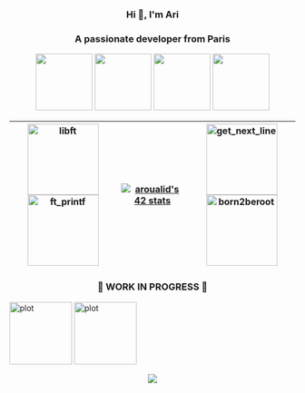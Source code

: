 <h3 align="center">Hi 👋, I'm Ari</h3>
<h3 align="center">A passionate developer from Paris</h3>
<div align="center" class="gallery">
  <IMG SRC="https://cultofthepartyparrot.com/parrots/hd/hackerparrot.gif"  length="100" width="100">
  <IMG SRC="https://cultofthepartyparrot.com/parrots/hd/soccerparrot.gif" length="100" width="100">
  <IMG SRC="https://cultofthepartyparrot.com/flags/hd/franceparrot.gif" length="100" width="100">
  <IMG SRC="https://cultofthepartyparrot.com/parrots/hd/kindasusparrot.gif" length="100" width="100">
</div>

| <a href="https://github.com/aroualid/libft"><img src="https://github.com/ayogun/42-project-badges/blob/main/badges/libftn.png"  title="libft" length="125" width="125"> </a> <a href="https://github.com/aroualid/ft_printf"><img src="https://github.com/ayogun/42-project-badges/blob/main/badges/ft_printfe.png" title="ft_printf" length="125" width="125"></a>  |  <a href="https://profile.intra.42.fr/users/aroualid"><img src="https://badge.mediaplus.ma/darkblue/aroualid?1337Badge=off&UM6P=off" alt="aroualid's 42 stats" /></a> | <a href="https://github.com/aroualid/get_next_line"><img src="https://github.com/ayogun/42-project-badges/blob/main/badges/get_next_linee.png" title="get_next_line" length="125" width="125"></a> <a href="https://github.com/aroualid/Born2beroot"><img src="https://github.com/ayogun/42-project-badges/blob/main/badges/born2beroote.png" title="born2beroot" length="125" width="125"></a> |
|---|---|---|

<h3>                 </h3>
<h3>                 </h3>
<h3>                 </h3>
<h3 align="center">  🚧 WORK IN PROGRESS 🚧 </h3>
<div display = "flex">
  <img src="https://upload.wikimedia.org/wikipedia/commons/e/e6/VLC_Icon.svg" title="plot" width="110"></a> 
  <img src="https://upload.wikimedia.org/wikipedia/commons/e/e6/VLC_Icon.svg" title="plot" width="110"></a> 
</div>

<p align="left">


<div align="center">
  <IMG SRC = "https://media2.giphy.com/media/1UfrAu7VuqlPb4wbRC/giphy.gif?cid=ecf05e47c1wjuoeqg85gm5utrewl747m8a6tf4l2oui06t50&ep=v1_gifs_search&rid=giphy.gif&ct=g">
</div>
</p>
